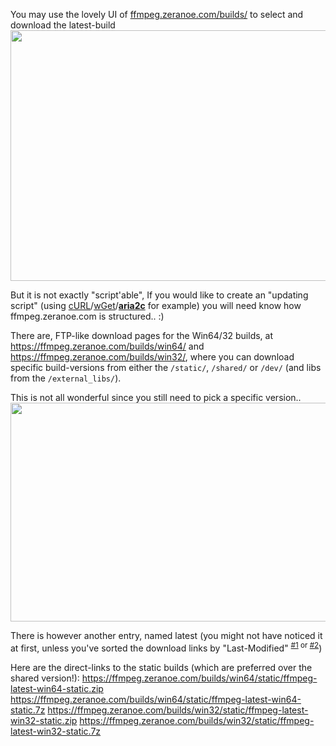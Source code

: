 You may use the lovely UI of <a href="http://ffmpeg.zeranoe.com/builds/" target="_blank">ffmpeg.zeranoe.com/builds/</a> to select and download the latest-build
<img src="https://icompile.eladkarako.com/_uploads/2016/12/icompile.eladkarako.com_ffmpeg_nightly_builds.png" alt="" width="722" height="401"/>

But it is not exactly "script'able",
If you would like to create an "updating script" (using <a href="https://en.wikipedia.org/wiki/CURL" target="_blank">cURL</a>/<a href="https://en.wikipedia.org/wiki/Wget" target="_blank">wGet</a>/<a href="https://aria2.github.io/" target="_blank"><strong>aria2c</strong></a> for example) you will need know how ffmpeg.zeranoe.com is structured.. :)

<!--more-->
There are, FTP-like download pages for the Win64/32 builds, at <a href="https://ffmpeg.zeranoe.com/builds/win64/" target="_blank">https://ffmpeg.zeranoe.com/builds/win64/</a> and <a href="https://ffmpeg.zeranoe.com/builds/win32/" target="_blank">https://ffmpeg.zeranoe.com/builds/win32/</a>,
where you can download specific build-versions from either the <code>/static/</code>, <code>/shared/</code> or <code>/dev/</code> (and libs from the <code>/external_libs/</code>).

This is not all wonderful since you still need to pick a specific version..
<img src="https://icompile.eladkarako.com/_uploads/2016/12/icompile.eladkarako.com_ffmpeg_nightly_builds_ftp_like.png" alt="" width="678" height="350"/>

There is however another entry, named latest (you might not have noticed it at first, unless you've sorted the download links by "Last-Modified" <sup><a href="https://ffmpeg.zeranoe.com/builds/win64/static/?C=M;O=D" target="_blank">#1</a> or <a href="https://ffmpeg.zeranoe.com/builds/win32/static/?C=M;O=D" target="_blank">#2</a></sup>)

Here are the direct-links to the static builds (which are preferred over the shared version!):
<a href="https://ffmpeg.zeranoe.com/builds/win64/static/ffmpeg-latest-win64-static.zip" target="_blank">https://ffmpeg.zeranoe.com/builds/win64/static/ffmpeg-latest-win64-static.zip</a>
<a href="https://ffmpeg.zeranoe.com/builds/win64/static/ffmpeg-latest-win64-static.7z" target="_blank">https://ffmpeg.zeranoe.com/builds/win64/static/ffmpeg-latest-win64-static.7z</a>
<a href="https://ffmpeg.zeranoe.com/builds/win32/static/ffmpeg-latest-win32-static.zip" target="_blank">https://ffmpeg.zeranoe.com/builds/win32/static/ffmpeg-latest-win32-static.zip</a>
<a href="https://ffmpeg.zeranoe.com/builds/win32/static/ffmpeg-latest-win32-static.7z" target="_blank">https://ffmpeg.zeranoe.com/builds/win32/static/ffmpeg-latest-win32-static.7z</a>
